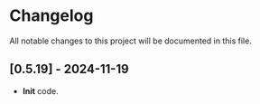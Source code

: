 # Changelog

All notable changes to this project will be documented in this file.

## [0.5.19] - 2024-11-19

-   **Init** code.
